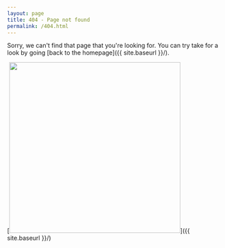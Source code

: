 ```yaml
---
layout: page
title: 404 - Page not found
permalink: /404.html
---
```


Sorry, we can't find that page that you're looking for. You can try take for a look by going [back to the homepage]({{ site.baseurl }}/).

[<img src="{{ site.baseurl }}/images/404.jpg" alt="" style="width: 400px;"/>]({{ site.baseurl }}/)